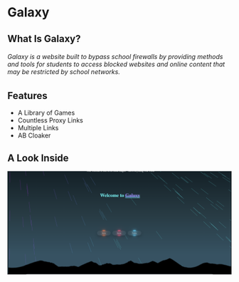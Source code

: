 

# Galaxy 
## What Is Galaxy?
###### Galaxy is a website built to bypass school firewalls by providing methods and tools for students to access blocked websites and online content that may be restricted by school networks.



## Features

- A Library of Games
- Countless Proxy Links
- Multiple Links
- AB Cloaker

## A Look Inside

![App Screenshot](img.png)

